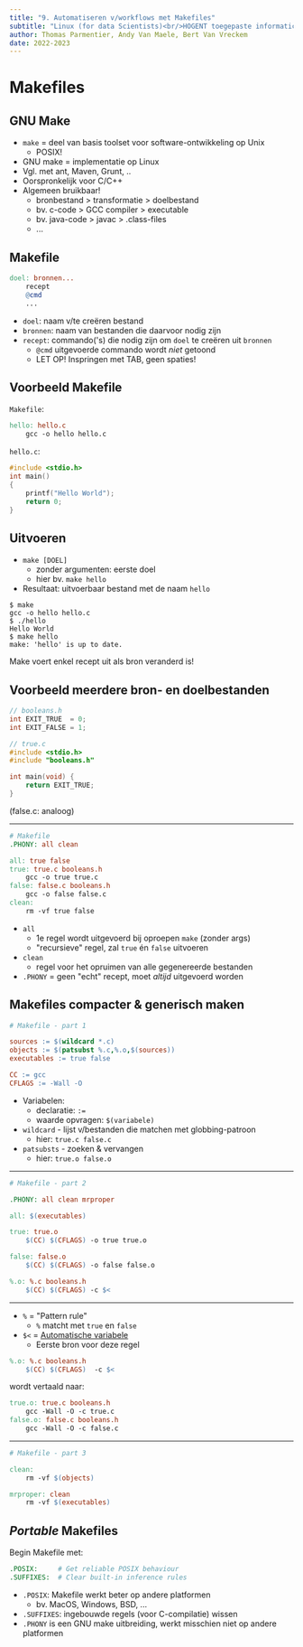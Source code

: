 ```yaml
---
title: "9. Automatiseren v/workflows met Makefiles"
subtitle: "Linux (for data Scientists)<br/>HOGENT toegepaste informatica"
author: Thomas Parmentier, Andy Van Maele, Bert Van Vreckem
date: 2022-2023
---
```


# Makefiles

## GNU Make

- `make` = deel van basis toolset voor software-ontwikkeling op Unix
    - POSIX!
- GNU make = implementatie op Linux
- Vgl. met ant, Maven, Grunt, ..
- Oorspronkelijk voor C/C++
- Algemeen bruikbaar!
    - bronbestand > transformatie > doelbestand
    - bv. c-code > GCC compiler > executable
    - bv. java-code > javac > .class-files
    - ...

## Makefile

```Makefile
doel: bronnen...
    recept
    @cmd
    ...
```

- `doel`: naam v/te creëren bestand
- `bronnen`: naam van bestanden die daarvoor nodig zijn
- `recept`: commando('s) die nodig zijn om `doel` te creëren uit `bronnen`
    - `@cmd` uitgevoerde commando wordt *niet* getoond
    - LET OP! Inspringen met TAB, geen spaties!

## Voorbeeld Makefile

`Makefile`:

```Makefile
hello: hello.c
    gcc -o hello hello.c
```

`hello.c`:

```c
#include <stdio.h>
int main()
{
    printf("Hello World");
    return 0;
}
```

## Uitvoeren

- `make [DOEL]`
    - zonder argumenten: eerste doel
    - hier bv. `make hello`
- Resultaat: uitvoerbaar bestand met de naam `hello`

```console
$ make
gcc -o hello hello.c
$ ./hello
Hello World
$ make hello
make: 'hello' is up to date.
```

Make voert enkel recept uit als bron veranderd is!

## Voorbeeld meerdere bron- en doelbestanden

```c
// booleans.h
int EXIT_TRUE  = 0;
int EXIT_FALSE = 1;
```

```c
// true.c
#include <stdio.h>
#include "booleans.h"

int main(void) {
    return EXIT_TRUE;
}
```

(false.c: analoog)

---

```Makefile
# Makefile
.PHONY: all clean

all: true false
true: true.c booleans.h
    gcc -o true true.c
false: false.c booleans.h
    gcc -o false false.c
clean:
    rm -vf true false
```

- `all`
    - 1e regel wordt uitgevoerd bij oproepen `make` (zonder args)
    - "recursieve" regel, zal `true` én `false` uitvoeren
- `clean`
    - regel voor het opruimen van alle gegenereerde bestanden
- `.PHONY` = geen "echt" recept, moet *altijd* uitgevoerd worden

## Makefiles compacter & generisch maken

```Makefile
# Makefile - part 1

sources := $(wildcard *.c)
objects := $(patsubst %.c,%.o,$(sources))
executables := true false

CC := gcc
CFLAGS := -Wall -O
```

- Variabelen:
    - declaratie: `:=`
    - waarde opvragen: `$(variabele)`
- `wildcard` - lijst v/bestanden die matchen met globbing-patroon
    - hier: `true.c false.c`
- `patsubsts` - zoeken & vervangen
    - hier: `true.o false.o`

---

```Makefile
# Makefile - part 2

.PHONY: all clean mrproper

all: $(executables)

true: true.o
	$(CC) $(CFLAGS) -o true true.o

false: false.o
	$(CC) $(CFLAGS) -o false false.o

%.o: %.c booleans.h
	$(CC) $(CFLAGS) -c $<
```

---

- `%` = "Pattern rule"
    - `%` matcht met `true` en `false`
- `$<` = [Automatische variabele](https://www.gnu.org/software/make/manual/html_node/Automatic-Variables.html)
    - Eerste bron voor deze regel

```Makefile
%.o: %.c booleans.h
	$(CC) $(CFLAGS)  -c $<
```

wordt vertaald naar:

```Makefile
true.o: true.c booleans.h
	gcc -Wall -O -c true.c
false.o: false.c booleans.h
	gcc -Wall -O -c false.c
```

---

```Makefile
# Makefile - part 3

clean:
	rm -vf $(objects)

mrproper: clean
	rm -vf $(executables)
```

## *Portable* Makefiles

Begin Makefile met:

```Makefile
.POSIX:     # Get reliable POSIX behaviour
.SUFFIXES:  # Clear built-in inference rules
```

- `.POSIX`: Makefile werkt beter op andere platformen
    - bv. MacOS, Windows, BSD, ...
- `.SUFFIXES`: ingebouwde regels (voor C-compilatie) wissen
- `.PHONY` is een GNU make uitbreiding, werkt misschien niet op andere platformen
